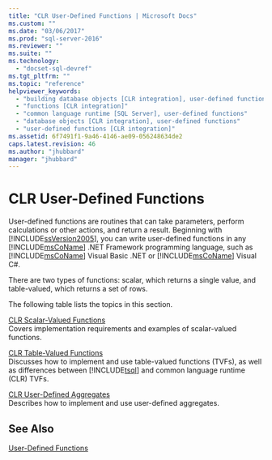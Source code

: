 ```yaml
---
title: "CLR User-Defined Functions | Microsoft Docs"
ms.custom: ""
ms.date: "03/06/2017"
ms.prod: "sql-server-2016"
ms.reviewer: ""
ms.suite: ""
ms.technology: 
  - "docset-sql-devref"
ms.tgt_pltfrm: ""
ms.topic: "reference"
helpviewer_keywords: 
  - "building database objects [CLR integration], user-defined functions"
  - "functions [CLR integration]"
  - "common language runtime [SQL Server], user-defined functions"
  - "database objects [CLR integration], user-defined functions"
  - "user-defined functions [CLR integration]"
ms.assetid: 6f7491f1-9a46-4146-ae09-056248634de2
caps.latest.revision: 46
ms.author: "jhubbard"
manager: "jhubbard"
---
```

# CLR User-Defined Functions
  User-defined functions are routines that can take parameters, perform calculations or other actions, and return a result. Beginning with [!INCLUDE[ssVersion2005](../../analysis-services/data-mining/includes/ssversion2005-md.md)], you can write user-defined functions in any [!INCLUDE[msCoName](../../advanced-analytics/r-services/tutorials/includes/msconame-md.md)] .NET Framework programming language, such as [!INCLUDE[msCoName](../../advanced-analytics/r-services/tutorials/includes/msconame-md.md)] Visual Basic .NET or [!INCLUDE[msCoName](../../advanced-analytics/r-services/tutorials/includes/msconame-md.md)] Visual C#.  
  
 There are two types of functions: scalar, which returns a single value, and table-valued, which returns a set of rows.  
  
 The following table lists the topics in this section.  
  
 [CLR Scalar-Valued Functions](../../relational-databases/clr-integration-database-objects-user-defined-functions/clr-scalar-valued-functions.md)  
 Covers implementation requirements and examples of scalar-valued functions.  
  
 [CLR Table-Valued Functions](../../relational-databases/clr-integration-database-objects-user-defined-functions/clr-table-valued-functions.md)  
 Discusses how to implement and use table-valued functions (TVFs), as well as differences between [!INCLUDE[tsql](../../advanced-analytics/r-services/includes/tsql-md.md)] and common language runtime (CLR) TVFs.  
  
 [CLR User-Defined Aggregates](../../relational-databases/clr-integration-database-objects-user-defined-functions/clr-user-defined-aggregates.md)  
 Describes how to implement and use user-defined aggregates.  
  
## See Also  
 [User-Defined Functions](../../relational-databases/user-defined-functions/user-defined-functions.md)  
  
  